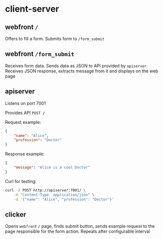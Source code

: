 # client-server

## webfront `/`

Offers to fill a form. Submits form to `/form_submit`

## webfront `/form_submit`

Receives form data. Sends data as JSON to API provided by `apiserver`. Receives JSON response, extracts message from it and displays on the web page

## apiserver

Listens on port 7001

Provides API `POST /`

Request example:

```json
{
    "name": "Alice",
    "profession": "Doctor"
}
```

Response example:

```json
{
    "message": "Alice is a cool Doctor"
}
```

Curl for testing:

```bash
curl -X POST http://apiserver:7001/ \
    -H "Content-Type: application/json" \
    -d '{"name": "Alice", "profession": "Doctor"}'
```

## clicker

Opens `webfront` `/` page, finds submit button, sends example request to the page responsible for the form action. Repeats after configurable interval

